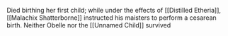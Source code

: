 Died birthing her first child; while under the effects of [[Distilled Etheria]], [[Malachix Shatterborne]] instructed his maisters to perform a cesarean birth. Neither Obelle  nor the [[Unnamed Child]] survived 